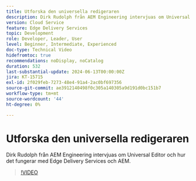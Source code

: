 ```yaml
---
title: Utforska den universella redigeraren
description: Dirk Rudolph från AEM Engineering intervjuas om Universal Editor och Edge Delivery Services.
version: Cloud Service
feature: Edge Delivery Services
topic: Development
role: Developer, Leader, User
level: Beginner, Intermediate, Experienced
doc-type: Technical Video
hidefromtoc: true
recommendations: noDisplay, noCatalog
duration: 532
last-substantial-update: 2024-06-13T00:00:00Z
jira: KT-15715
exl-id: 2f029feb-7273-48e4-91a4-2ac0bf697356
source-git-commit: ae3912140498f0c305a140305a9d191d0bc151b7
workflow-type: tm+mt
source-wordcount: '44'
ht-degree: 0%

---
```


# Utforska den universella redigeraren

Dirk Rudolph från AEM Engineering intervjuas om Universal Editor och hur det fungerar med Edge Delivery Services och AEM.

>[!VIDEO](https://video.tv.adobe.com/v/3429656/?learn=on)
